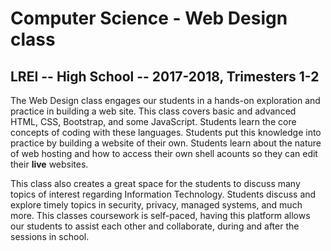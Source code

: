 # Computer Science - Web Design class

## LREI -- High School -- 2017-2018, Trimesters 1-2

The Web Design class engages our students in a hands-on exploration and practice in building a web site. This class covers basic and advanced HTML, CSS, Bootstrap, and some JavaScript. Students learn the core concepts of coding with these languages. Students put this knowledge into practice by building a website of their own. Students learn about the nature of web hosting and how to access their own shell acounts so they can edit their **live** websites.

This class also creates a great space for the students to discuss many topics of interest regarding Information Technology. Students discuss and explore timely topics in security, privacy, managed systems, and much more. This classes coursework is self-paced, having this platform allows our students to assist each other and collaborate, during and after the sessions in school.

